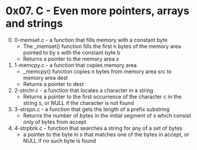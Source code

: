 # 0x07. C - Even more pointers, arrays and strings

0. 0-memset.c - a function that fills memory with a constant byte
	* The _memset() function fills the first n bytes of the memory area pointed to by s with the constant byte b
	* Returns a pointer to the memory area s
1. 1-memcpy.c - a function that copies memory area
	* _memcpy() function copies n bytes from memory area src to memory area dest
	* Returns a pointer to dest
2. 2-strchr.c - a function that locates a character in a string
	* Returns a pointer to the first occurrence of the character c in the string s, or NULL if the character is not found
3. 3-strspn.c - a function that gets the length of a prefix substring
	* Returns the number of bytes in the initial segment of s which consist only of bytes from accept
4. 4-strpbrk.c -  function that searches a string for any of a set of bytes
	* a pointer to the byte in s that matches one of the bytes in accept, or NULL if no such byte is found

